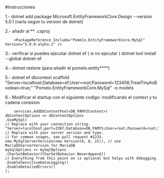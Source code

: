 #Instrucciones 

1.- dotnet add package Microsoft.EntityFrameworkCore.Design --version 5.0.1 (varia segun tu version de dotnet)

2.- añadir al \*\* .csproj
```
    <PackageReference Include="Pomelo.EntityFrameworkCore.MySql" Version="5.0.0-alpha.2" />
```
3.- verificar si puedes ejecutar dotnet ef ( si no ejecutar ) dotnet tool install --global dotnet-ef

4.- dotnet restore (para añadir el pomelo.entity\*\*\*\*)

5.- dotnet ef dbcontext scaffold "Server=localhost;Database=ef;User=root;Password=123456;TreatTinyAsBoolean=true;" "Pomelo.EntityFrameworkCore.MySql" -o models

6.- Modificar el startup con el siguiente codigo: modificando el context y tu cadena conexion
```
    services.AddDbContextPool<DB_PAMYSContext>(
dbContextOptions => dbContextOptions
.UseMySql(
// Replace with your connection string.
"Server=localhost;port=3307;Database=DB_PAMYS;User=root;Password=root;TreatTinyAsBoolean=true;",
// Replace with your server version and type.
// For common usages, see pull request #1233.
new MySqlServerVersion(new Version(8, 0, 21)), // use MariaDbServerVersion for MariaDB
mySqlOptions => mySqlOptions
.CharSetBehavior(CharSetBehavior.NeverAppend))
// Everything from this point on is optional but helps with debugging.
.EnableSensitiveDataLogging()
.EnableDetailedErrors()
);
```


<!-- dotnet ef dbcontext scaffold "Server=localhost;port=3307;Database=DB_PAMYS;User=root;Password=root;TreatTinyAsBoolean=true;" "Pomelo.EntityFrameworkCore.MySql" -o models
 -->
